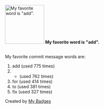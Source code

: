 <img src="https://github.com/my-badges/my-badges/blob/master/src/all-badges/favorite-word/favorite-word.png?raw=true" alt="My favorite word is &quot;add&quot;." title="My favorite word is &quot;add&quot;." width="128">
<strong>My favorite word is &quot;add&quot;.</strong>
<br><br>

My favorite commit message words are:

1. add (used 775 times)
2. - (used 762 times)
3. for (used 414 times)
4. to (used 381 times)
5. fix (used 327 times)


Created by <a href="https://github.com/my-badges/my-badges">My Badges</a>